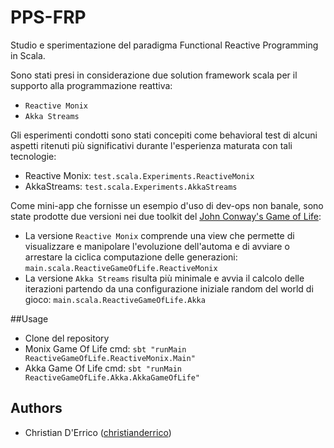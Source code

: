 # PPS-FRP
Studio e sperimentazione del paradigma Functional Reactive Programming in Scala.

Sono stati presi in considerazione due solution framework scala per il supporto alla programmazione reattiva:
- `Reactive Monix`
- `Akka Streams`

Gli esperimenti condotti sono stati concepiti come behavioral test di alcuni aspetti ritenuti più significativi durante l'esperienza maturata con tali tecnologie:
- Reactive Monix: `test.scala.Experiments.ReactiveMonix`
- AkkaStreams: `test.scala.Experiments.AkkaStreams`

Come mini-app che fornisse un esempio d'uso di dev-ops non banale, sono state prodotte due versioni nei due toolkit del [John Conway's Game of Life](https://it.wikipedia.org/wiki/Gioco_della_vita):
- La versione `Reactive Monix` comprende una view che permette di visualizzare e manipolare l'evoluzione dell'automa e di avviare o arrestare la ciclica computazione delle generazioni: `main.scala.ReactiveGameOfLife.ReactiveMonix`
- La versione `Akka Streams` risulta più minimale e avvia il calcolo delle iterazioni partendo da una configurazione iniziale random del world di gioco: `main.scala.ReactiveGameOfLife.Akka`

##Usage
- Clone del repository
- Monix Game Of Life cmd: `sbt "runMain ReactiveGameOfLife.ReactiveMonix.Main"`
- Akka Game Of Life cmd: `sbt "runMain ReactiveGameOfLife.Akka.AkkaGameOfLife"`

## Authors
- Christian D'Errico ([christianderrico](https://github.com/christianderrico))


